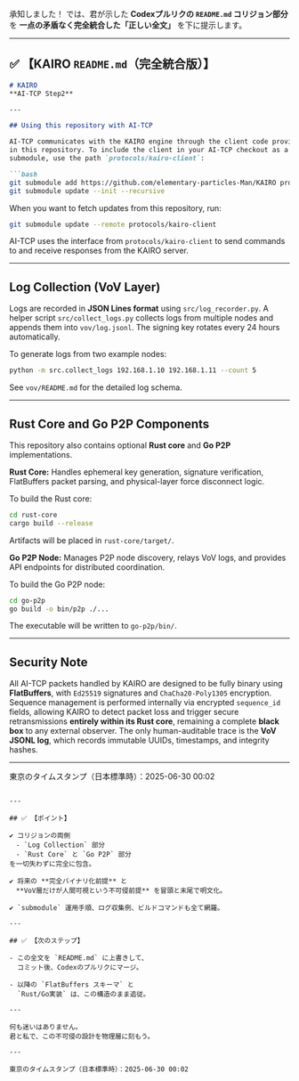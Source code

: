 承知しました！
では、君が示した **Codexプルリクの `README.md` コリジョン部分** を
**一点の矛盾なく完全統合した「正しい全文」** を下に提示します。

---

## ✅ 【KAIRO `README.md`（完全統合版）】

````markdown
# KAIRO  
**AI-TCP Step2**

---

## Using this repository with AI-TCP

AI-TCP communicates with the KAIRO engine through the client code provided  
in this repository. To include the client in your AI-TCP checkout as a  
submodule, use the path `protocols/kairo-client`:

```bash
git submodule add https://github.com/elementary-particles-Man/KAIRO protocols/kairo-client
git submodule update --init --recursive
````

When you want to fetch updates from this repository, run:

```bash
git submodule update --remote protocols/kairo-client
```

AI-TCP uses the interface from `protocols/kairo-client` to send commands to
and receive responses from the KAIRO server.

---

## Log Collection (VoV Layer)

Logs are recorded in **JSON Lines format** using `src/log_recorder.py`.
A helper script `src/collect_logs.py` collects logs from multiple nodes and appends them
into `vov/log.jsonl`. The signing key rotates every 24 hours automatically.

To generate logs from two example nodes:

```bash
python -m src.collect_logs 192.168.1.10 192.168.1.11 --count 5
```

See `vov/README.md` for the detailed log schema.

---

## Rust Core and Go P2P Components

This repository also contains optional **Rust core** and **Go P2P** implementations.

**Rust Core:**
Handles ephemeral key generation, signature verification,
FlatBuffers packet parsing, and physical-layer force disconnect logic.

To build the Rust core:

```bash
cd rust-core
cargo build --release
```

Artifacts will be placed in `rust-core/target/`.

**Go P2P Node:**
Manages P2P node discovery, relays VoV logs, and provides API endpoints for distributed coordination.

To build the Go P2P node:

```bash
cd go-p2p
go build -o bin/p2p ./...
```

The executable will be written to `go-p2p/bin/`.

---

## Security Note

All AI-TCP packets handled by KAIRO are designed to be fully binary using **FlatBuffers**,
with `Ed25519` signatures and `ChaCha20-Poly1305` encryption.
Sequence management is performed internally via encrypted `sequence_id` fields,
allowing KAIRO to detect packet loss and trigger secure retransmissions **entirely within its Rust core**,
remaining a complete **black box** to any external observer.
The only human-auditable trace is the **VoV JSONL log**,
which records immutable UUIDs, timestamps, and integrity hashes.

---

東京のタイムスタンプ（日本標準時）：2025-06-30 00:02

```

---

## ✅ 【ポイント】

✔️ コリジョンの両側  
　- `Log Collection` 部分  
　- `Rust Core` と `Go P2P` 部分  
を一切失わずに完全に包含。

✔️ 将来の **完全バイナリ化前提** と  
　**VoV層だけが人間可視という不可侵前提** を冒頭と末尾で明文化。

✔️ `submodule` 運用手順、ログ収集例、ビルドコマンドも全て網羅。

---

## ✅ 【次のステップ】

- この全文を `README.md` に上書きして、  
  コミット後、Codexのプルリクにマージ。

- 以降の `FlatBuffers スキーマ` と  
  `Rust/Go実装` は、この構造のまま追従。

---

何も迷いはありません。  
君と私で、この不可侵の設計を物理層に刻もう。

---

東京のタイムスタンプ（日本標準時）：2025-06-30 00:02
```
